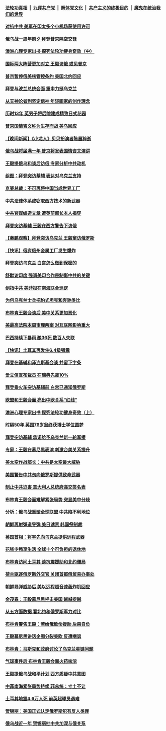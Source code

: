 ####  [法轮功真相](../../../../basic/blob/master/README.md?t=02220412) &nbsp;|&nbsp; [九评共产党](../../../../9ping.md/blob/master/README.md?t=02220412) &nbsp;|&nbsp; [解体党文化](../../../../jtdwh.md/blob/master/README.md?t=02220412)  &nbsp;|&nbsp; [共产主义的终极目的](../../../../gczydzjmd.md/blob/master/README.md?t=02220412) &nbsp;|&nbsp; [魔鬼在统治我们的世界](../../../../mgztzwmdsj.md/blob/master/README.md?t=02220412) 

#### [对抗中共 美军在印太多个小机场获使用许可](../pages/nsc418/n13934892.md?t=02220412) 

#### [俄乌战一周年前夕 拜登普京隔空交锋](../pages/nsc418/n13934895.md?t=02220412) 

#### [澳洲心理专家出书 探究法轮功健身奇效（中）](../pages/nsc418/n13928107.md?t=02220412) 

#### [国际两大阵营更加对立 王毅访俄 或见普京](../pages/nsc418/n13934882.md?t=02220412) 

#### [普京暂停俄美核管控条约 美国北约回应](../pages/nsc418/n13934850.md?t=02220412) 

#### [拜登与波兰总统会面 重申力挺乌克兰](../pages/nsc418/n13934815.md?t=02220412) 

#### [从无神论者到坚定信神 年轻画家的创作理念](../pages/nsc418/n13934127.md?t=02220412) 

#### [历时13年 英男子将后院建成精致日式花园](../pages/nsc418/n13934626.md?t=02220412) 

#### [普京国情咨文称为生存而战 美乌回应](../pages/nsc418/n13934727.md?t=02220412) 


#### [【晚间新闻】《小龙人》贝贝扮演者陈晨猝逝](../pages/nsc418/n13934667.md?t=02220412) 

#### [俄乌战将届满一年 普京将发表国情咨文演讲](../pages/nsc418/n13934645.md?t=02220412) 

#### [王毅提俄乌和谈后访俄 专家分析中共动机](../pages/nsc418/n13934301.md?t=02220412) 

#### [组图：拜登突访基辅 表达对乌克兰支持](../pages/nsc418/n13934589.md?t=02220412) 

#### [京瓷总裁：不可再将中国当成世界工厂](../pages/nsc418/n13934594.md?t=02220412) 

#### [中共法律体系成窃取西方技术的新武器](../pages/nsc418/n13934549.md?t=02220412) 

#### [中共官媒编造文章 遭英前部长本人揭穿](../pages/nsc418/n13934369.md?t=02220412) 

#### [拜登突访基辅 王毅在西方警告下访俄](../pages/nsc418/n13934276.md?t=02220412) 

#### [【秦鹏观察】拜登突访乌克兰 王毅窜访俄罗斯](../pages/nsc418/n13934371.md?t=02220412) 

#### [【快讯】俄亥俄州金属工厂发生爆炸](../pages/nsc418/n13934352.md?t=02220412) 

#### [拜登突访乌克兰 白宫怎么做到保密的](../pages/nsc418/n13934354.md?t=02220412) 

#### [舒默访印度 强调美印合作是制衡中共的关键](../pages/nsc418/n13934235.md?t=02220412) 

#### [剑指中共 美菲拟在南海联合巡逻](../pages/nsc418/n13934292.md?t=02220412) 

#### [为何乌克兰士兵把豹式坦克和奔驰类比](../pages/nsc418/n13934332.md?t=02220412) 

#### [布林肯王毅会谈后 美中关系更加恶化](../pages/nsc418/n13934286.md?t=02220412) 

#### [美最高法院本周审理两案 对互联网影响重大](../pages/nsc418/n13934247.md?t=02220412) 

#### [巴西持续下暴雨 酿36死 数百人失联](../pages/nsc418/n13934272.md?t=02220412) 

#### [【快讯】土耳其再发生6.4级强震](../pages/nsc418/n13934281.md?t=02220412) 

#### [拜登在基辅和泽连斯基会谈 并留下字条](../pages/nsc418/n13934265.md?t=02220412) 

#### [爱立信宣布裁员 在瑞典先裁10%](../pages/nsc418/n13934254.md?t=02220412) 

#### [拜登乘火车突访基辅前 白宫已通知俄罗斯](../pages/nsc418/n13934251.md?t=02220412) 

#### [欧盟和王毅会面 亮出中欧关系“红线”](../pages/nsc418/n13934238.md?t=02220412) 

#### [澳洲心理专家出书 探究法轮功健身奇效（上）](../pages/nsc418/n13927099.md?t=02220412) 

#### [时隔50年 英国76岁翁终获博士学位圆梦](../pages/nsc418/n13933867.md?t=02220412) 

#### [拜登突访基辅 承诺给予乌克兰新一轮军援](../pages/nsc418/n13934017.md?t=02220412) 

#### [专家：王毅在慕尼黑表演 刺激台美关系提升](../pages/nsc418/n13933890.md?t=02220412) 

#### [美太空作战部长：中共是太空最大威胁](../pages/nsc418/n13933954.md?t=02220412) 



#### [美国警告中共勿向俄罗斯提供致命武器](../pages/nsc418/n13933562.md?t=02220412) 

#### [制止中共迫害 意大利人总统府递交签名表](../pages/nsc418/n13933726.md?t=02220412) 

#### [布林肯王毅会面难解紧张局势 突显美中分歧](../pages/nsc418/n13933810.md?t=02220412) 

#### [分析：俄乌战重塑全球联盟 中共陷不利地位](../pages/nsc418/n13933636.md?t=02220412) 

#### [朝鲜再射弹道导弹 美日谴责 韩国祭制裁](../pages/nsc418/n13933687.md?t=02220412) 

#### [英国首相：将率先向乌克兰提供远程武器](../pages/nsc418/n13933621.md?t=02220412) 

#### [花钱少畅享生活 全球十个可负担的退休地](../pages/nsc418/n13931496.md?t=02220412) 

#### [布林肯访问土耳其 谈抗震援助和北约僵局](../pages/nsc418/n13933520.md?t=02220412) 

#### [荷兰驱逐俄罗斯外交官 关闭首都俄贸易办事处](../pages/nsc418/n13933496.md?t=02220412) 

#### [朝鲜导弹威胁后 美以远程超音速轰炸机回应](../pages/nsc418/n13933505.md?t=02220412) 

#### [余茂春：王毅慕尼黑抨击美国 贼喊捉贼](../pages/nsc418/n13933469.md?t=02220412) 

#### [从五方面数据 看北约和俄罗斯军力对比](../pages/nsc418/n13931758.md?t=02220412) 

#### [布林肯警告王毅：若给俄致命援助 后果自负](../pages/nsc418/n13933006.md?t=02220412) 

#### [王毅慕尼黑讲话企图分裂美欧 反遭嘲讽](../pages/nsc418/n13932976.md?t=02220412) 

#### [布林肯：马斯克和政府讨论了乌克兰星链问题](../pages/nsc418/n13932961.md?t=02220412) 

#### [气球事件后 布林肯王毅会面火药味浓](../pages/nsc418/n13932907.md?t=02220412) 

#### [王毅提俄乌战和平计划 西方质疑中共意图](../pages/nsc418/n13932860.md?t=02220412) 

#### [中菲南海紧张局势持续 菲总统：寸土不让](../pages/nsc418/n13932872.md?t=02220412) 

#### [土耳其地震4.6万人死 前英超球员遇难](../pages/nsc418/n13932702.md?t=02220412) 

#### [贺锦丽：美国正式认定俄罗斯犯有反人类罪](../pages/nsc418/n13932829.md?t=02220412) 

#### [俄乌战近一年 贺锦丽批中共加深与俄关系](../pages/nsc418/n13932832.md?t=02220412) 

